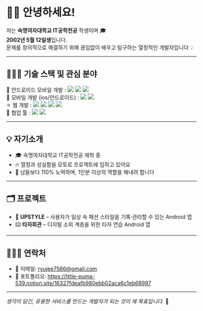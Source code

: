 
# 👋🏻 안녕하세요!

저는 **숙명여자대학교 IT공학전공** 학생이며 🎓  
**2002년 5월 12일생**입니다.  
문제를 창의적으로 해결하기 위해 끊임없이 배우고 탐구하는 열정적인 개발자입니다 💡

---

## 👩🏻‍💻 기술 스택 및 관심 분야

<div>
📱 안드로이드 모바일 개발 :
<img src="https://img.shields.io/badge/java-007396?style=flat-square&logo=java&logoColor=white&logoWidth=20">
 <img src="https://img.shields.io/badge/kotlin-7F52FF?style=flat-square&logo=kotlin&logoColor=white&logoWidth=20">
 <img src="https://img.shields.io/badge/android-3DDC84?style=flat-square&logo=android&logoColor=white&logoWidth=20">
</div>
<div>
🤖 모바일 개발 (ios/안드로이드) :
 <img src="https://img.shields.io/badge/dart-0175C2?style=flat-square&logo=dart&logoColor=white&logoWidth=20">
 <img src="https://img.shields.io/badge/flutter-02569B?style=flat-square&logo=flutter&logoColor=white&logoWidth=20">
</div>
<div>
⚛️ 웹 개발 : 
 <img src="https://img.shields.io/badge/javascript-F7DF1E?style=flat-square&logo=javascript&logoColor=white&logoWidth=20">
 <img src="https://img.shields.io/badge/react-61DAFB?style=flat-square&logo=react&logoColor=white&logoWidth=20">
 <img src="https://img.shields.io/badge/html5-E34F26?style=flat-square&logo=html5&logoColor=white&logoWidth=20">
 <img src="https://img.shields.io/badge/css-663399?style=flat-square&logo=css&logoColor=white&logoWidth=20">
</div>
<div>
🎨 협업 툴 : 
 <img src="https://img.shields.io/badge/git-F05032?style=flat-square&logo=git&logoColor=white&logoWidth=20">
 <img src="https://img.shields.io/badge/figma-F24E1E?style=flat-square&logo=figma&logoColor=white&logoWidth=20">
</div>
 

---

## 💡 자기소개

- 🎓 숙명여자대학교 IT공학전공 재학 중  
- 🔥 열정과 성실함을 모토로 프로젝트에 임하고 있어요  
- 💪 남들보다 110% 노력하며, 1인분 이상의 역할을 해내려 합니다  

---

## 🗂 프로젝트

- 👗 **UPSTYLE** – 사용자가 일상 속 패션 스타일을 기록·관리할 수 있는 Android 앱  
- ⌨️ **타자회관** – 디지털 소외 계층을 위한 타자 연습 Android 앱  

---


## 🙋🏻‍♀️ 연락처

- 📧 이메일: ryujee7566@gmail.com  
- 💼 포트폴리오: https://little-puma-539.notion.site/16327fdeafb980ebb02aca6c1eb68997  

---

_생각이 담긴, 유용한 서비스를 만드는 개발자가 되는 것이 제 목표입니다._ 🌱



